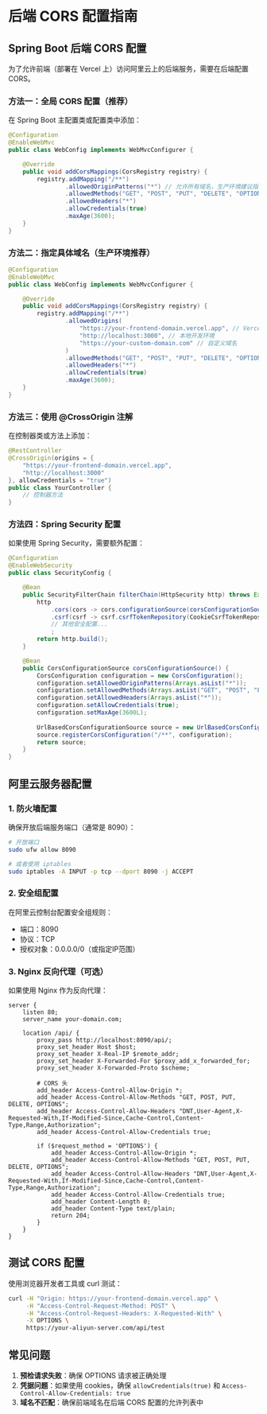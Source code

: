 # 后端 CORS 配置指南

## Spring Boot 后端 CORS 配置

为了允许前端（部署在 Vercel 上）访问阿里云上的后端服务，需要在后端配置 CORS。

### 方法一：全局 CORS 配置（推荐）

在 Spring Boot 主配置类或配置类中添加：

```java
@Configuration
@EnableWebMvc
public class WebConfig implements WebMvcConfigurer {

    @Override
    public void addCorsMappings(CorsRegistry registry) {
        registry.addMapping("/**")
                .allowedOriginPatterns("*") // 允许所有域名，生产环境建议指定具体域名
                .allowedMethods("GET", "POST", "PUT", "DELETE", "OPTIONS")
                .allowedHeaders("*")
                .allowCredentials(true)
                .maxAge(3600);
    }
}
```

### 方法二：指定具体域名（生产环境推荐）

```java
@Configuration
@EnableWebMvc
public class WebConfig implements WebMvcConfigurer {

    @Override
    public void addCorsMappings(CorsRegistry registry) {
        registry.addMapping("/**")
                .allowedOrigins(
                    "https://your-frontend-domain.vercel.app", // Vercel 部署域名
                    "http://localhost:3000", // 本地开发环境
                    "https://your-custom-domain.com" // 自定义域名
                )
                .allowedMethods("GET", "POST", "PUT", "DELETE", "OPTIONS")
                .allowedHeaders("*")
                .allowCredentials(true)
                .maxAge(3600);
    }
}
```

### 方法三：使用 @CrossOrigin 注解

在控制器类或方法上添加：

```java
@RestController
@CrossOrigin(origins = {
    "https://your-frontend-domain.vercel.app",
    "http://localhost:3000"
}, allowCredentials = "true")
public class YourController {
    // 控制器方法
}
```

### 方法四：Spring Security 配置

如果使用 Spring Security，需要额外配置：

```java
@Configuration
@EnableWebSecurity
public class SecurityConfig {

    @Bean
    public SecurityFilterChain filterChain(HttpSecurity http) throws Exception {
        http
            .cors(cors -> cors.configurationSource(corsConfigurationSource()))
            .csrf(csrf -> csrf.csrfTokenRepository(CookieCsrfTokenRepository.withHttpOnlyFalse()))
            // 其他安全配置...
            ;
        return http.build();
    }

    @Bean
    public CorsConfigurationSource corsConfigurationSource() {
        CorsConfiguration configuration = new CorsConfiguration();
        configuration.setAllowedOriginPatterns(Arrays.asList("*"));
        configuration.setAllowedMethods(Arrays.asList("GET", "POST", "PUT", "DELETE", "OPTIONS"));
        configuration.setAllowedHeaders(Arrays.asList("*"));
        configuration.setAllowCredentials(true);
        configuration.setMaxAge(3600L);
        
        UrlBasedCorsConfigurationSource source = new UrlBasedCorsConfigurationSource();
        source.registerCorsConfiguration("/**", configuration);
        return source;
    }
}
```

## 阿里云服务器配置

### 1. 防火墙配置

确保开放后端服务端口（通常是 8090）：

```bash
# 开放端口
sudo ufw allow 8090

# 或者使用 iptables
sudo iptables -A INPUT -p tcp --dport 8090 -j ACCEPT
```

### 2. 安全组配置

在阿里云控制台配置安全组规则：
- 端口：8090
- 协议：TCP
- 授权对象：0.0.0.0/0（或指定IP范围）

### 3. Nginx 反向代理（可选）

如果使用 Nginx 作为反向代理：

```nginx
server {
    listen 80;
    server_name your-domain.com;
    
    location /api/ {
        proxy_pass http://localhost:8090/api/;
        proxy_set_header Host $host;
        proxy_set_header X-Real-IP $remote_addr;
        proxy_set_header X-Forwarded-For $proxy_add_x_forwarded_for;
        proxy_set_header X-Forwarded-Proto $scheme;
        
        # CORS 头
        add_header Access-Control-Allow-Origin *;
        add_header Access-Control-Allow-Methods "GET, POST, PUT, DELETE, OPTIONS";
        add_header Access-Control-Allow-Headers "DNT,User-Agent,X-Requested-With,If-Modified-Since,Cache-Control,Content-Type,Range,Authorization";
        add_header Access-Control-Allow-Credentials true;
        
        if ($request_method = 'OPTIONS') {
            add_header Access-Control-Allow-Origin *;
            add_header Access-Control-Allow-Methods "GET, POST, PUT, DELETE, OPTIONS";
            add_header Access-Control-Allow-Headers "DNT,User-Agent,X-Requested-With,If-Modified-Since,Cache-Control,Content-Type,Range,Authorization";
            add_header Access-Control-Allow-Credentials true;
            add_header Content-Length 0;
            add_header Content-Type text/plain;
            return 204;
        }
    }
}
```

## 测试 CORS 配置

使用浏览器开发者工具或 curl 测试：

```bash
curl -H "Origin: https://your-frontend-domain.vercel.app" \
     -H "Access-Control-Request-Method: POST" \
     -H "Access-Control-Request-Headers: X-Requested-With" \
     -X OPTIONS \
     https://your-aliyun-server.com/api/test
```

## 常见问题

1. **预检请求失败**：确保 OPTIONS 请求被正确处理
2. **凭据问题**：如果使用 cookies，确保 `allowCredentials(true)` 和 `Access-Control-Allow-Credentials: true`
3. **域名不匹配**：确保前端域名在后端 CORS 配置的允许列表中
